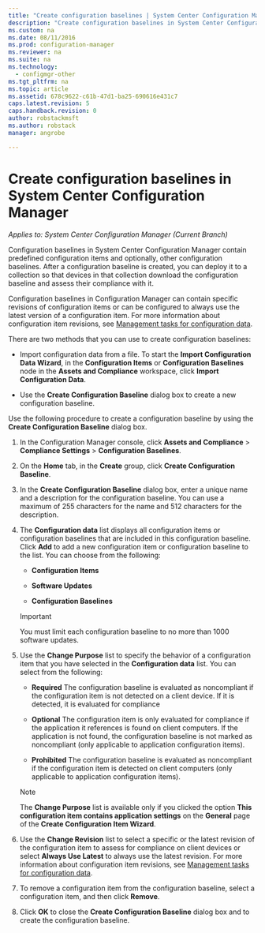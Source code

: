 ```yaml
---
title: "Create configuration baselines | System Center Configuration Manager"
description: "Create configuration baselines in System Center Configuration Manager that you can deploy to a collection."
ms.custom: na
ms.date: 08/11/2016
ms.prod: configuration-manager
ms.reviewer: na
ms.suite: na
ms.technology:
  - configmgr-other
ms.tgt_pltfrm: na
ms.topic: article
ms.assetid: 678c9622-c61b-47d1-ba25-690616e431c7
caps.latest.revision: 5
caps.handback.revision: 0
author: robstackmsftms.author: robstackmanager: angrobe

---
```

# Create configuration baselines in System Center Configuration Manager*Applies to: System Center Configuration Manager (Current Branch)*

Configuration baselines in System Center Configuration Manager contain predefined configuration items and optionally, other configuration baselines. After a configuration baseline is created, you can deploy it to a collection so that devices in that collection download the configuration baseline and assess their compliance with it.  

 Configuration baselines in Configuration Manager can contain specific revisions of configuration items or can be configured to always use the latest version of a configuration item. For more information about configuration item revisions, see [Management tasks for configuration data](../../compliance/deploy-use/management-tasks-for-configuration-data.md).  

 There are two methods that you can use to create configuration baselines:  

-   Import configuration data from a file. To start the **Import Configuration Data Wizard**, in the **Configuration Items** or **Configuration Baselines** node in the **Assets and Compliance** workspace, click **Import Configuration Data**.  

-   Use the **Create Configuration Baseline** dialog box to create a new configuration baseline.  

 Use the following procedure to create a configuration baseline by using the **Create Configuration Baseline** dialog box.  

1.  In the Configuration Manager console, click **Assets and Compliance** > **Compliance Settings** > **Configuration Baselines**.  

3.  On the **Home** tab, in the **Create** group, click **Create Configuration Baseline**.  

4.  In the **Create Configuration Baseline** dialog box, enter a unique name and a description for the configuration baseline. You can use a maximum of 255 characters for the name and 512 characters for the description.  

5.  The **Configuration data** list displays all configuration items or configuration baselines that are included in this configuration baseline. Click **Add** to add a new configuration item or configuration baseline to the list. You can choose from the following:  

    -   **Configuration Items**  

    -   **Software Updates**  

    -   **Configuration Baselines**  
      > [!IMPORTANT]
      > You must limit each configuration baseline to no more than 1000 software updates.
6.  Use the **Change Purpose** list to specify the behavior of a configuration item that you have selected in the **Configuration data** list. You can select from the following:  

    -   **Required** The configuration baseline is evaluated as noncompliant if the configuration item is not detected on a client device. If it is detected, it is evaluated for compliance  

    -   **Optional** The configuration item is only evaluated for compliance if the application it references is found on client computers. If the application is not found, the configuration baseline is not marked as noncompliant (only applicable to application configuration items).  

    -   **Prohibited** The configuration baseline is evaluated as noncompliant if the configuration item is detected on client computers (only applicable to application configuration items).  

    > [!NOTE]
    >  The **Change Purpose** list is available only if you clicked the option **This configuration item contains application settings** on the **General** page of the **Create Configuration Item Wizard**.  

7.  Use the **Change Revision** list to select a specific or the latest revision of the configuration item to assess for compliance on client devices or select **Always Use Latest** to always use the latest revision. For more information about configuration item revisions, see [Management tasks for configuration data](../../compliance/deploy-use/management-tasks-for-configuration-data.md).  

8.  To remove a configuration item from the configuration baseline, select a configuration item, and then click **Remove**.  

9. Click **OK** to close the **Create Configuration Baseline** dialog box and to create the configuration baseline.  
